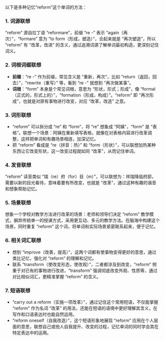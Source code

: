 以下是多种记忆“reform”这个单词的方法：

### 1. 词源联想
“reform” 源自拉丁语 “reformare”，前缀 “re -” 表示 “again（再次）”，“formare” 意为 “to form（形成，塑造）”，合起来就是 “再次塑造”，所以 “reform” 有 “改革，改进” 的含义，通过追溯词源了解单词最初构造，更深刻记住词义。

### 2. 词根词缀联想
 - **前缀**：“re -” 作为前缀，常见含义是 “重新，再次”，比如 “return（返回，回去）”，“rewrite（重写）” 等，看到 “re -” 就想到 “再次做某事”。
 - **词根**：“form” 本身是个常见词根，意思为 “形状，形式；形成”，像 “formal（正式的，形式上的）”，“formation（形成，构成）”。“reform” 即 “再次形成”，也就是对原有事物进行改变，对应 “改革，改造” 之意。 

### 3. 词形联想
 - “reform” 可以拆分成 “re” 和 “form”，将 “re” 想象成 “阿姨”，“form” 是 “表格”。联想一个场景：阿姨在重新填写表格，就像在对表格内容进行改革调整，这样把单词和有趣场景相连，加深记忆。
 - 把 “reform” 看成是 “re（拼音：热）” 和 “form（形状）”，可以联想加热某种东西让它改变形状，这一改变过程就如同 “改革”，从而记住单词。

### 4. 发音联想
“reform” 读音类似 “瑞（re）府（for）目（m）”，可以联想为：祥瑞降临府邸，需要以新的目光看待，意味着要有所改变，也就是 “改革”，通过这种有趣的谐音和想象帮助记忆。

### 5. 场景联想
想象一个学校对教学方法进行改革的场景：老师和领导们决定 “reform” 教学模式，摒弃传统单一的授课方式，采用更互动、多元的教学方法。在脑海中构建这个场景，同时重复 “reform” 这个词，将单词和实际场景紧密联系起来，便于记忆。

### 6. 相关词汇联想
 - 想到 “improve（改善，提高）”，这两个词都有使事物变得更好的意思，通过类比记忆，强化对 “reform” 的理解和记忆。
 - 联系 “transform（使改变形态，使改观）”，二者都涉及到改变，“reform” 侧重于对已有的事物进行改进，“transform” 强调彻底改变外观、性质等，通过对比相似词汇，更精准掌握 “reform” 的含义。

### 7. 短语联想
 - “carry out a reform（实施一项改革）”，通过记住这个常用短语，不仅能掌握 “reform” 作为名词 “改革” 的用法，还能在短语的语境中更好理解其含义，在写作和口语表达时也能自然运用。
 - “reform oneself（自我改造）”，这个短语形象地展现 “reform” 应用在个人层面的意思，联想自己或他人自我提升、改变的过程，记忆单词的同时学会其在特定表达中的运用。 